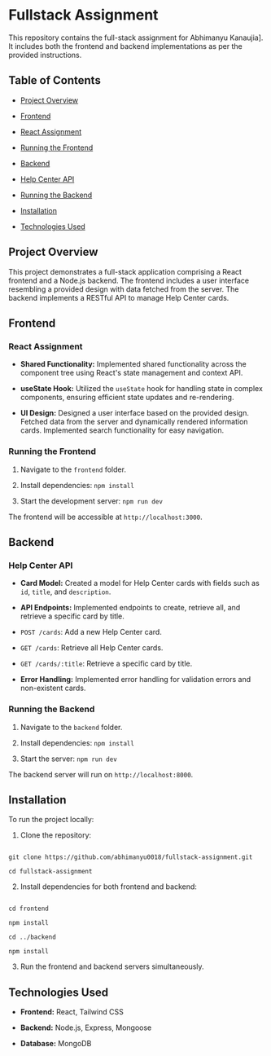   

# Fullstack Assignment

  

This repository contains the full-stack assignment for Abhimanyu Kanaujia]. It includes both the frontend and backend implementations as per the provided instructions.

  

## Table of Contents

-  [Project Overview](#project-overview)

-  [Frontend](#frontend)

-  [React Assignment](#react-assignment)

-  [Running the Frontend](#running-the-frontend)

-  [Backend](#backend)

-  [Help Center API](#help-center-api)

-  [Running the Backend](#running-the-backend)

-  [Installation](#installation)

-  [Technologies Used](#technologies-used)


## Project Overview

  

This project demonstrates a full-stack application comprising a React frontend and a Node.js backend. The frontend includes a user interface resembling a provided design with data fetched from the server. The backend implements a RESTful API to manage Help Center cards.

  

## Frontend

  

### React Assignment

  

-  **Shared Functionality:** Implemented shared functionality across the component tree using React's state management and context API.

-  **useState Hook:** Utilized the `useState` hook for handling state in complex components, ensuring efficient state updates and re-rendering.

-  **UI Design:** Designed a user interface based on the provided design. Fetched data from the server and dynamically rendered information cards. Implemented search functionality for easy navigation.

  

### Running the Frontend

  

1. Navigate to the `frontend` folder.

2. Install dependencies: `npm install`

3. Start the development server: `npm run dev`

  

The frontend will be accessible at `http://localhost:3000`.

  

## Backend

  

### Help Center API

  

-  **Card Model:** Created a model for Help Center cards with fields such as `id`, `title`, and `description`.

-  **API Endpoints:** Implemented endpoints to create, retrieve all, and retrieve a specific card by title.

-  `POST /cards`: Add a new Help Center card.

-  `GET /cards`: Retrieve all Help Center cards.

-  `GET /cards/:title`: Retrieve a specific card by title.

-  **Error Handling:** Implemented error handling for validation errors and non-existent cards.

  

### Running the Backend

  

1. Navigate to the `backend` folder.

2. Install dependencies: `npm install`

3. Start the server: `npm run dev`

  

The backend server will run on `http://localhost:8000`.

  

## Installation

  

To run the project locally:

  

1. Clone the repository:

```

git clone https://github.com/abhimanyu0018/fullstack-assignment.git

cd fullstack-assignment

```

  

2. Install dependencies for both frontend and backend:

```

cd frontend

npm install

cd ../backend

npm install

```

  

3. Run the frontend and backend servers simultaneously.

  

## Technologies Used

  

-  **Frontend:** React, Tailwind CSS

-  **Backend:** Node.js, Express, Mongoose

-  **Database:** MongoDB

  

